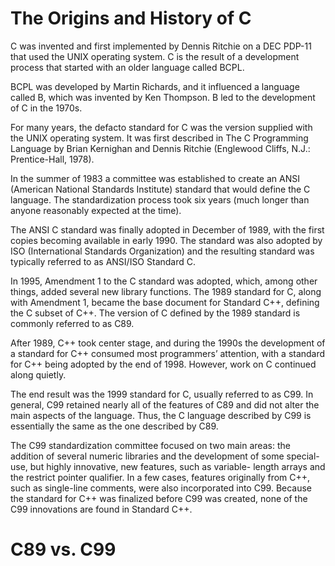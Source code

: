 # The Origins and History of C
C was invented and first implemented by Dennis Ritchie on a DEC PDP-11 that used the UNIX operating system. C is the result of a development process that started with an older language called BCPL. 

BCPL was developed by Martin Richards, and it influenced a language called B, which was invented by Ken Thompson. B led to the development of C in the 1970s.

For many years, the defacto standard for C was the version supplied with the UNIX operating system. It was first described in The C Programming Language by Brian Kernighan and Dennis Ritchie (Englewood Cliffs, N.J.: Prentice-Hall, 1978). 

In the summer of 1983 a committee was established to create an ANSI (American National Standards Institute) standard that would define the C language. The standardization process took six years (much longer than anyone reasonably expected at the time).

The ANSI C standard was finally adopted in December of 1989, with the first copies becoming available in early 1990. The standard was also adopted by ISO (International Standards Organization) and the resulting standard was typically referred to as ANSI/ISO Standard C. 

In 1995, Amendment 1 to the C standard was adopted, which, among other things, added several new library functions. The 1989 standard for C, along with Amendment 1, became the base document for Standard C++, defining the C subset of C++. The version of C defined by the 1989 standard is commonly referred to as C89.

After 1989, C++ took center stage, and during the 1990s the development of a standard for C++ consumed most programmers’ attention, with a standard for C++ being adopted by the end of 1998. However, work on C continued along quietly. 

The end result was the 1999 standard for C, usually referred to as C99. In general, C99 retained nearly all of the features of C89 and did not alter the main aspects of the language. Thus, the C language described by C99 is essentially the same as the one described by C89.

The C99 standardization committee focused on two main areas: the addition of several numeric libraries and the development of some special-use, but highly innovative, new features, such as variable- length arrays and the restrict pointer qualifier. In a few cases, features originally from C++, such as single-line comments, were also incorporated into C99. Because the standard for C++ was finalized before C99 was created, none of the C99 innovations are found in Standard C++.

# C89 vs. C99